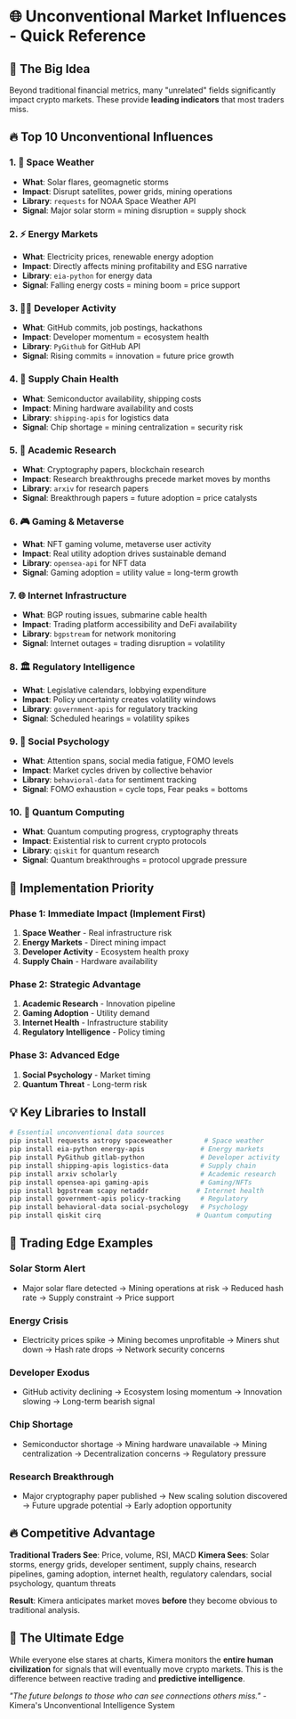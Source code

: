 # 🌐 Unconventional Market Influences - Quick Reference

## 🎯 The Big Idea
Beyond traditional financial metrics, many "unrelated" fields significantly impact crypto markets. These provide **leading indicators** that most traders miss.

## 🔥 Top 10 Unconventional Influences

### 1. 🌌 **Space Weather**
- **What**: Solar flares, geomagnetic storms
- **Impact**: Disrupt satellites, power grids, mining operations
- **Library**: `requests` for NOAA Space Weather API
- **Signal**: Major solar storm = mining disruption = supply shock

### 2. ⚡ **Energy Markets**
- **What**: Electricity prices, renewable energy adoption
- **Impact**: Directly affects mining profitability and ESG narrative
- **Library**: `eia-python` for energy data
- **Signal**: Falling energy costs = mining boom = price support

### 3. 👨‍💻 **Developer Activity**
- **What**: GitHub commits, job postings, hackathons
- **Impact**: Developer momentum = ecosystem health
- **Library**: `PyGithub` for GitHub API
- **Signal**: Rising commits = innovation = future price growth

### 4. 🚢 **Supply Chain Health**
- **What**: Semiconductor availability, shipping costs
- **Impact**: Mining hardware availability and costs
- **Library**: `shipping-apis` for logistics data
- **Signal**: Chip shortage = mining centralization = security risk

### 5. 🧠 **Academic Research**
- **What**: Cryptography papers, blockchain research
- **Impact**: Research breakthroughs precede market moves by months
- **Library**: `arxiv` for research papers
- **Signal**: Breakthrough papers = future adoption = price catalysts

### 6. 🎮 **Gaming & Metaverse**
- **What**: NFT gaming volume, metaverse user activity
- **Impact**: Real utility adoption drives sustainable demand
- **Library**: `opensea-api` for NFT data
- **Signal**: Gaming adoption = utility value = long-term growth

### 7. 🌐 **Internet Infrastructure**
- **What**: BGP routing issues, submarine cable health
- **Impact**: Trading platform accessibility and DeFi availability
- **Library**: `bgpstream` for network monitoring
- **Signal**: Internet outages = trading disruption = volatility

### 8. 🏛️ **Regulatory Intelligence**
- **What**: Legislative calendars, lobbying expenditure
- **Impact**: Policy uncertainty creates volatility windows
- **Library**: `government-apis` for regulatory tracking
- **Signal**: Scheduled hearings = volatility spikes

### 9. 🧠 **Social Psychology**
- **What**: Attention spans, social media fatigue, FOMO levels
- **Impact**: Market cycles driven by collective behavior
- **Library**: `behavioral-data` for sentiment tracking
- **Signal**: FOMO exhaustion = cycle tops, Fear peaks = bottoms

### 10. 🔬 **Quantum Computing**
- **What**: Quantum computing progress, cryptography threats
- **Impact**: Existential risk to current crypto protocols
- **Library**: `qiskit` for quantum research
- **Signal**: Quantum breakthroughs = protocol upgrade pressure

## 🚀 Implementation Priority

### **Phase 1: Immediate Impact** (Implement First)
1. **Space Weather** - Real infrastructure risk
2. **Energy Markets** - Direct mining impact
3. **Developer Activity** - Ecosystem health proxy
4. **Supply Chain** - Hardware availability

### **Phase 2: Strategic Advantage**
1. **Academic Research** - Innovation pipeline
2. **Gaming Adoption** - Utility demand
3. **Internet Health** - Infrastructure stability
4. **Regulatory Intelligence** - Policy timing

### **Phase 3: Advanced Edge**
1. **Social Psychology** - Market timing
2. **Quantum Threat** - Long-term risk

## 💡 Key Libraries to Install

```bash
# Essential unconventional data sources
pip install requests astropy spaceweather        # Space weather
pip install eia-python energy-apis              # Energy markets  
pip install PyGithub gitlab-python              # Developer activity
pip install shipping-apis logistics-data        # Supply chain
pip install arxiv scholarly                     # Academic research
pip install opensea-api gaming-apis             # Gaming/NFTs
pip install bgpstream scapy netaddr            # Internet health
pip install government-apis policy-tracking     # Regulatory
pip install behavioral-data social-psychology   # Psychology
pip install qiskit cirq                        # Quantum computing
```

## 🎯 Trading Edge Examples

### **Solar Storm Alert** 
- Major solar flare detected → Mining operations at risk → Reduced hash rate → Supply constraint → Price support

### **Energy Crisis**
- Electricity prices spike → Mining becomes unprofitable → Miners shut down → Hash rate drops → Network security concerns

### **Developer Exodus**
- GitHub activity declining → Ecosystem losing momentum → Innovation slowing → Long-term bearish signal

### **Chip Shortage**
- Semiconductor shortage → Mining hardware unavailable → Mining centralization → Decentralization concerns → Regulatory pressure

### **Research Breakthrough**
- Major cryptography paper published → New scaling solution discovered → Future upgrade potential → Early adoption opportunity

## 🔥 Competitive Advantage

**Traditional Traders See**: Price, volume, RSI, MACD
**Kimera Sees**: Solar storms, energy grids, developer sentiment, supply chains, research pipelines, gaming adoption, internet health, regulatory calendars, social psychology, quantum threats

**Result**: Kimera anticipates market moves **before** they become obvious to traditional analysis.

## 🎪 The Ultimate Edge

While everyone else stares at charts, Kimera monitors the **entire human civilization** for signals that will eventually move crypto markets. This is the difference between reactive trading and **predictive intelligence**.

*"The future belongs to those who can see connections others miss."* - Kimera's Unconventional Intelligence System 